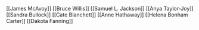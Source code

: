[[James McAvoy]]
[[Bruce Willis]]
[[Samuel L. Jackson]]
[[Anya Taylor-Joy]]
[[Sandra Bullock]]
[[Cate Blanchett]]
[[Anne Hathaway]]
[[Helena Bonham Carter]]
[[Dakota Fanning]]
